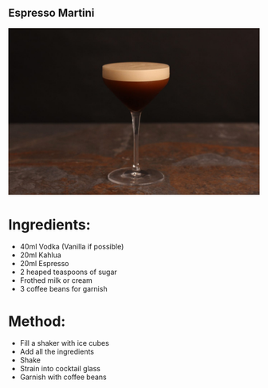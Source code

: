 Espresso Martini
------------------

![Image of espresso martini](./images/espresso_martini.jpg)

# Ingredients:
  - 40ml Vodka (Vanilla if possible)
  - 20ml Kahlua
  - 20ml Espresso
  - 2 heaped teaspoons of sugar
  - Frothed milk or cream
  - 3 coffee beans for garnish

# Method:
  - Fill a shaker with ice cubes
  - Add all the ingredients
  - Shake
  - Strain into cocktail glass
  - Garnish with coffee beans